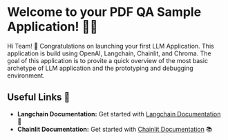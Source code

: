 # Welcome to your PDF QA Sample Application! 🚀🤖

Hi Team! 👋 Congratulations on launching your first LLM Application. This application is build using OpenAI, Langchain, Chainlit, and Chroma. The goal of this application is to provite a quick overview of the most basic archetype of LLM application and the prototyping and debugging environment.

## Useful Links 🔗

- **Langchain Documentation:** Get started with [Langchain Documentation](https://python.langchain.com/) 🔗
- **Chainlit Documentation:** Get started with [Chainlit Documentation](https://docs.chainlit.io) 📚